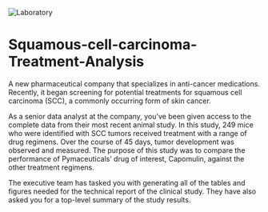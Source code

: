 

![Laboratory](https://github.com/MahsaHesam/Squamous-cell-carcinoma-Treatment-Analysis/assets/70048005/1bd8cd38-f666-43e2-b5c1-3b8aad8b74cb)













# Squamous-cell-carcinoma-Treatment-Analysis

A new pharmaceutical company that specializes in anti-cancer medications. Recently, it began screening for potential treatments for squamous cell carcinoma (SCC), a commonly occurring form of skin cancer.

As a senior data analyst at the company, you've been given access to the complete data from their most recent animal study. In this study, 249 mice who were identified with SCC tumors received treatment with a range of drug regimens. Over the course of 45 days, tumor development was observed and measured. The purpose of this study was to compare the performance of Pymaceuticals’ drug of interest, Capomulin, against the other treatment regimens.

The executive team has tasked you with generating all of the tables and figures needed for the technical report of the clinical study. They have also asked you for a top-level summary of the study results.

